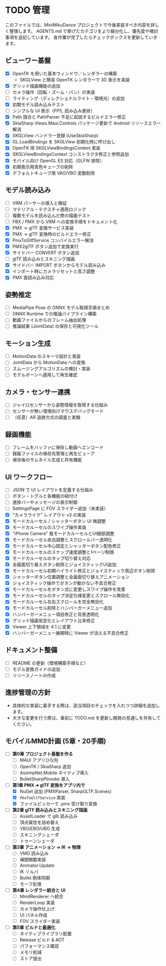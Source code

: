 # TODO 管理

このファイルでは、MiniMikuDance プロジェクトで今後実装すべき内容を詳しく整理します。
AGENTS.md で挙げたカテゴリをより細分化し、優先度や検討事項を追記しています。
各作業が完了したらチェックボックスを更新していきます。

## ビューワー基盤
- [x] OpenTK を用いた基本ウィンドウ／レンダラーの構築
   - SKGLView と簡易 OpenTK レンダラーで 3D 表示を実装
- [x] グリッド描画機能の追加
- [ ] カメラ操作（回転・ズーム・パン）の実装
- [ ] ライティング（ディレクショナルライト・環境光）の追加
- [x] 初期モデル読み込みテスト
- [ ] シンプルな UI 表示（FPS, 読み込み進捗）
- [x] Path 競合と PathParser 不足に起因するビルドエラー修正
- [x] SkiaSharp.Views.Maui.Controls パッケージ更新で Android リソースエラー解消
- [x] SKGLView ハンドラー登録 (UseSkiaSharp)
- [x] GL.LoadBindings を SKGLView 初期化時に呼び出し
- [x] OpenTK 用 SKGLViewBindingsContext 実装
- [x] SKGLViewBindingsContext コンストラクタ修正と参照追加
- [x] モバイル向け OpenGL ES 対応（GLFW 排除）
- [x] 初期表示用青色キューブの削除
- [x] デフォルトキューブ用 VAO/VBO 変数削除

## モデル読み込み
- [ ] VRM パーサーの導入と検証
- [ ] マテリアル・テクスチャ適用ロジック
- [ ] 複数モデルを読み込んだ際の描画テスト
- [ ] FBX / PMX から VRM への変換手順をドキュメント化
- [x] PMX → glTF 変換サービス実装
- [x] PMX → glTF 変換時のビルドエラー修正
- [x] PmxToGltfService コンパイルエラー解消
- [x] PMX2glTF ボタン追加で変換実行
- [x] サイドバー CONVERT ボタン追加
- [ ] glTF 読み込みとスキニング描画
- [x] サイドバー IMPORT ボタンからモデル読み込み
- [x] インポート時にカメラリセットと高さ調整
- [x] PMX 直読み込み対応

## 姿勢推定
- [ ] MediaPipe Pose の ONNX モデル取得手順まとめ
- [ ] ONNX Runtime での推論パイプライン構築
- [ ] 動画ファイルからのフレーム抽出処理
- [ ] 推論結果 (JointData) の保存と可視化ツール

## モーション生成
- [ ] MotionData のスキーマ設計と実装
- [ ] JointData から MotionData への変換
- [ ] スムージングアルゴリズムの検討・実装
- [ ] モデルボーンへ適用して再生確認

## カメラ・センサー連携
- [ ] ジャイロセンサーから姿勢情報を取得する仕組み
- [ ] センサーが無い環境向けマウスデバッグモード
- [ ] （任意）AR 追跡方式の調査と実験

## 録画機能
- [ ] フレームをバッファに保存し動画へエンコード
- [ ] 録画ファイルの保存先管理と再生ビューア
- [ ] 保存後のサムネイル生成と共有機能

## UI ワークフロー
- [ ] JSON で UI レイアウトを定義する仕組み
- [ ] ボタン・トグルと各機能の紐付け
- [ ] 進捗バーやメッセージの表示制御
- [ ] SettingsPage に FOV スライダー追加（未実装）
- [x] "カメラライク" レイアウト v3 の実装
- [x] モードカルーセル / シャッターボタン UI 微調整
- [x] モードカルーセルのスワイプ操作実装
- [x] "iPhone Camera" 風モードカルーセルとUI細部調整
- [x] モードカルーセル余白調整とスクロールバー透明化
- [x] モードカルーセル中心固定とシャッターボタン配色修正
- [x] モードカルーセルのスナップ速度調整と1ページ制限
- [x] モードカルーセルのタップ切り替え対応
- [x] 全画面切り替えボタン削除とジョイスティックUI追加
- [x] モードカルーセル初期ハイライト修正とジョイスティック周辺ボタン削除
- [x] シャッターボタン位置調整と全画面切り替えアニメーション
- [x] ジョイスティック操作でボタンが動かない不具合修正
- [x] モードカルーセルをボタン式に変更しスワイプ操作を改善
- [x] モードカルーセルのタップ決定仕様変更とスクロール無効化
- [x] モードカルーセル左右スクロールを完全無効化
- [x] モードカルーセル削除とハンバーガーメニュー追加
- [x] ハンバーガーメニュー項目修正と背景透明化
- [x] グリッド描画安定化とレイアウト比率修正
- [x] Viewer 上下領域を 4:1 に変更
- [x] ハンバーガーメニュー展開時に Viewer が消える不具合修正

## ドキュメント整備
- [ ] README の更新（環境構築手順など）
- [ ] モデル変換ガイドの追加
- [ ] リリースノートの作成

## 進捗管理の方針
- 具体的な実装に着手する際は、該当項目のチェックを入れつつ詳細を追加します。
- 大きな変更を行う際は、事前に TODO.md を更新し開発の見通しを共有してください。

## モバイルMMD計画 (5章・20手順)
- [ ] **第0章 プロジェクト基盤を作る**
  - [ ] MAUI アプリひな形
  - [ ] OpenTK / SkiaSharp 追加
  - [ ] AssimpNet.Mobile ネイティブ導入
  - [ ] BulletSharpPInvoke 導入
- [ ] **第1章 PMX ➜ glTF 変換をアプリ内で**
  - [x] NuGet 追加 (PMXParser, SharpGLTF.Scenes)
  - [x] `PmxToGltfService` 実装
  - [x] ファイルピッカーで .pmx 受け取り変換
- [ ] **第2章 glTF 読み込みとスキニング描画**
  - [ ] AssetLoader で glb 読み込み
  - [ ] 頂点属性を詰め替え
  - [ ] VBO/EBO/UBO 生成
  - [ ] スキニングシェーダ
  - [ ] トゥーンシェーダ
- [ ] **第3章 アニメーション → IK → 物理**
  - [ ] VMD 読み込み
  - [ ] 補間関数実装
  - [ ] Animator.Update
  - [ ] IK ソルバ
  - [ ] Bullet 剛体同期
  - [ ] モーフ処理
- [ ] **第4章 レンダラー統合と UI**
  - [ ] MmdRenderer へ統合
  - [ ] RenderLoop 実装
  - [ ] カメラ操作仕上げ
  - [ ] UI パネル作成
  - [ ] FOV スライダー実装
- [ ] **第5章 ビルドと最適化**
  - [ ] ネイティブライブラリ配置
  - [ ] Release ビルド & AOT
  - [ ] パフォーマンス確認
  - [ ] メモリ削減
  - [ ] ストア提出
